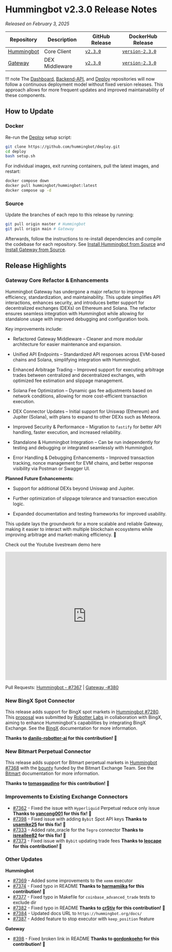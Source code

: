 # Hummingbot v2.3.0 Release Notes

*Released on February 3, 2025*

| Repository | Description | GitHub Release | DockerHub Release |
|------------|-------------|----------------|-------------------|
| [Hummingbot](https://github.com/hummingbot/hummingbot) | Core Client | [`v2.3.0`](https://github.com/hummingbot/hummingbot/releases/tag/v2.3.0) | [`version-2.3.0`](https://hub.docker.com/r/hummingbot/hummingbot/tags?name=version-2.3.0) |
| [Gateway](https://github.com/hummingbot/gateway) | DEX Middleware | [`v2.3.0`](https://github.com/hummingbot/gateway/releases/tag/v2.3.0) | [`version-2.3.0`](https://hub.docker.com/r/hummingbot/gateway/tags?name=version-2.3.0) |

!!! note
    The [Dashboard](https://github.com/hummingbot/dashboard), [Backend-API](https://github.com/hummingbot/backend-api), and [Deploy](https://github.com/hummingbot/deploy) repositories will now follow a continuous deployment model without fixed version releases. This approach allows for more frequent updates and improved maintainability of these components.

## How to Update

### Docker

Re-run the [Deploy](https://github.com/hummingbot/deploy) setup script:
```bash
git clone https://github.com/hummingbot/deploy.git
cd deploy
bash setup.sh
```

For individual images, exit running containers, pull the latest images, and restart:
```bash
docker compose down
docker pull hummingbot/hummingbot:latest
docker compose up -d
```

### Source

Update the branches of each repo to this release by running:
```bash
git pull origin master # Hummingbot
git pull origin main # Gateway
```

Afterwards, follow the instructions to re-install dependencies and compile the codebase for each repository. See [Install Hummingbot from Source](/installation/linux/) and [Install Gateway from Source](/gateway/installation).

## Release Highlights


### Gateway Core Refactor & Enhancements

Hummingbot Gateway has undergone a major refactor to improve efficiency, standardization, and maintainability. This update simplifies API interactions, enhances security, and introduces better support for decentralized exchanges (DEXs) on Ethereum and Solana. The refactor ensures seamless integration with Hummingbot while allowing for standalone usage with improved debugging and configuration tools.  

Key improvements include:  

- Refactored Gateway Middleware – Cleaner and more modular architecture for easier maintenance and expansion.  

- Unified API Endpoints – Standardized API responses across EVM-based chains and Solana, simplifying integration with Hummingbot.  

- Enhanced Arbitrage Trading – Improved support for executing arbitrage trades between centralized and decentralized exchanges, with optimized fee estimation and slippage management.  

- Solana Fee Optimization – Dynamic gas fee adjustments based on network conditions, allowing for more cost-efficient transaction execution.  

- DEX Connector Updates – Initial support for Uniswap (Ethereum) and Jupiter (Solana), with plans to expand to other DEXs such as Meteora.  

- Improved Security & Performance – Migration to `fastify` for better API handling, faster execution, and increased reliability.  

- Standalone & Hummingbot Integration – Can be run independently for testing and debugging or integrated seamlessly with Hummingbot.  

- Error Handling & Debugging Enhancements – Improved transaction tracking, nonce management for EVM chains, and better response visibility via Postman or Swagger UI.  

**Planned Future Enhancements:**  

- Support for additional DEXs beyond Uniswap and Jupiter.  

- Further optimization of slippage tolerance and transaction execution logic.  

- Expanded documentation and testing frameworks for improved usability.  

This update lays the groundwork for a more scalable and reliable Gateway, making it easier to interact with multiple blockchain ecosystems while improving arbitrage and market-making efficiency. 🚀

Check out the Youtube livestream demo here


<iframe style="width:100%; min-height:400px;" src="https://www.youtube.com/embed/VxKSPgotPhg?si=bELkF7ljSCnczPfw" frameborder="0" allow="accelerometer; autoplay; encrypted-media; gyroscope; picture-in-picture" allowfullscreen></iframe>


Pull Requests: [Hummingbot - #7367](https://github.com/hummingbot/hummingbot/pull/7367) | [Gateway -#380](https://github.com/hummingbot/gateway/pull/380) 


### New BingX Spot Connector

This release adds support for BingX spot markets in [Hummingbot #7280](https://github.com/hummingbot/hummingbot/pull/7280). This [proposal](https://snapshot.box/#/s:hbot-ncp.eth/proposal/0xac46cb41a8f66e7cb13f99471da7c8d1bd2c47f81e3743be60e667638e4ac436) was submitted by [Robotter Labs](https://labs.robotter.ai) in collaboration with BingX, aiming to enhance Hummingbot's capabilities by integrating BingX Exchange. See the [BingX](../exchanges/bing_x/index.md) documentation for more information. 

**Thanks to [danilo-robotter-ai](https://github.com/danilo-robotter-ai) for this contribution! 🙏**

### New Bitmart Perpetual Connector

This release adds support for Bitmart perpetual markets in [Hummingbot #7368](https://github.com/hummingbot/hummingbot/pull/7368) with the [bounty](https://github.com/hummingbot/hummingbot/issues/7323) funded by the Bitmart Exchange Team. See the [Bitmart](../exchanges/bitmart/index.md) documentation for more information. 

**Thanks to [tomasgaudino](https://github.com/tomasgaudino) for this contribution! 🙏**


### Improvements to Existing Exchange Connectors

- [#7362](https://github.com/hummingbot/hummingbot/pull/7362) - Fixed the issue with `Hyperliquid` Perpetual reduce only issue **Thanks to [yancong001](https://github.com/yancong001) for this fix! 🙏**
- [#7398](https://github.com/hummingbot/hummingbot/pull/7398) - Fixed issue with adding `Bybit` Spot API keys **Thanks to [usamike25](https://github.com/usamike25) for this fix! 🙏**
- [#7333](https://github.com/hummingbot/hummingbot/pull/7333) - Added rate_oracle for the `Tegro` connector **Thanks to [isreallee82](https://github.com/isreallee82) for this fix! 🙏**
- [#7373](https://github.com/hummingbot/hummingbot/pull/7373) - Fixed issue with `Bybit` updating trade fees **Thanks to [leocape](https://github.com/leocape) for this contribution! 🙏**


### Other Updates

**Hummingbot**

- [#7369](https://github.com/hummingbot/hummingbot/pull/7369) - Added some improvements to the `xemm` executor 
- [#7374](https://github.com/hummingbot/hummingbot/pull/7374) - Fixed typo in README  **Thanks to [harmamiika](https://github.com/harmamiika) for this contribution! 🙏**
- [#7377](https://github.com/hummingbot/hummingbot/pull/7377) - Fixed typo in Makefile for `coinbase_advanced_trade` tests to exclude dir  
- [#7382](https://github.com/hummingbot/hummingbot/pull/7382) - Fixed typo in README **Thanks to [crStiv](https://github.com/crStiv) for this contribution! 🙏**
- [#7384](https://github.com/hummingbot/hummingbot/pull/7384) - Updated docs URL to `https://hummingbot.org/docs/`
- [#7387](https://github.com/hummingbot/hummingbot/pull/7387) - Added feature to stop executor with `keep_position` feature  


**Gateway**

- [#398](https://github.com/hummingbot/gateway/pull/398) - Fixed broken link in README **Thanks to [gordonkoehn](https://github.com/gordonkoehn) for this contribution! 🙏** 
